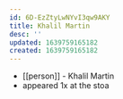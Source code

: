 ```yaml
---
id: 6D-EzZtyLwNYvI3qw9AKY
title: Khalil Martin
desc: ''
updated: 1639759165182
created: 1639759165182
---
```



- [[person]] - Khalil Martin
- appeared 1x at the stoa
